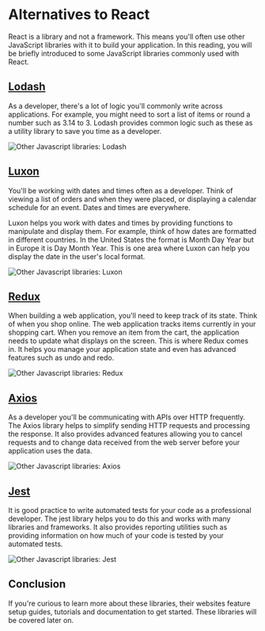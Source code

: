 # Alternatives to React

React is a library and not a framework. This means you'll often use other JavaScript libraries with it to build your application. In this reading, you will be briefly introduced to some JavaScript libraries commonly used with React.

## [Lodash](https://lodash.com)

As a developer, there's a lot of logic you'll commonly write across applications. For example, you might need to sort a list of items or round a number such as 3.14 to 3. Lodash provides common logic such as these as a utility library to save you time as a developer.

![Other Javascript libraries: Lodash](https://d3c33hcgiwev3.cloudfront.net/imageAssetProxy.v1/6PPhvQmNRMmz4b0JjSTJAg_2fa2b1bd3ab94ace92fd29cc0f2552e1_lodash.png?expiry=1746835200000&hmac=ly9Vlpgf2BqwEgl5TM9Q8fgs-f6n0La2AEeN8CXDhz0)

## [Luxon](https://moment.github.io/luxon/#/)

You'll be working with dates and times often as a developer. Think of viewing a list of orders and when they were placed, or displaying a calendar schedule for an event. Dates and times are everywhere.

Luxon helps you work with dates and times by providing functions to manipulate and display them. For example, think of how dates are formatted in different countries. In the United States the format is Month Day Year but in Europe it is Day Month Year. This is one area where Luxon can help you display the date in the user's local format.

![Other Javascript libraries: Luxon](https://d3c33hcgiwev3.cloudfront.net/imageAssetProxy.v1/DJVPki_uTtKVT5Iv7h7SnQ_4e9070251db24d8db87a7ccd13befde1_luxon.png?expiry=1746835200000&hmac=rT0yxpok8RGHqMIi3KUG_iNERqTmrkCdrqWCwXT9JYY)

## [Redux](https://redux.js.org)

When building a web application, you'll need to keep track of its state. Think of when you shop online. The web application tracks items currently in your shopping cart. When you remove an item from the cart, the application needs to update what displays on the screen. This is where Redux comes in. It helps you manage your application state and even has advanced features such as undo and redo.

![Other Javascript libraries: Redux](https://d3c33hcgiwev3.cloudfront.net/imageAssetProxy.v1/qIYlcXXASmGGJXF1wNpheQ_6685db7e36ad4e888d597c9ab8555ae1_redux.png?expiry=1746835200000&hmac=s477sW7mvKyhVjZbuoeCm5QL3IA79jfdyGTK78szS3c)

## [Axios](https://axios-http.com)

As a developer you'll be communicating with APIs over HTTP frequently. The Axios library helps to simplify sending HTTP requests and processing the response. It also provides advanced features allowing you to cancel requests and to change data received from the web server before your application uses the data.

![Other Javascript libraries: Axios](https://d3c33hcgiwev3.cloudfront.net/imageAssetProxy.v1/e4ATjMUyQ_GAE4zFMtPx6w_b150947697044d898fae5ad6ae0b4ee1_axios.png?expiry=1746835200000&hmac=J6FxOQc3XgQM42YFq5Po3ANtxXQkVANomco8dMe96zE)

## [Jest](https://jestjs.io)

It is good practice to write automated tests for your code as a professional developer. The jest library helps you to do this and works with many libraries and frameworks. It also provides reporting utilities such as providing information on how much of your code is tested by your automated tests.

![Other Javascript libraries: Jest](https://d3c33hcgiwev3.cloudfront.net/imageAssetProxy.v1/OyjC8JaDR6yowvCWgyeswQ_0a9ae6e00b564488b2683f0612f1e5e1_jest.png?expiry=1746835200000&hmac=aIW77HHm_NsZiFqGhFNEjlNJtg43LBq4WOY4DJ8sE-Y)

## Conclusion

If you're curious to learn more about these libraries, their websites feature setup guides, tutorials and documentation to get started. These libraries will be covered later on.
